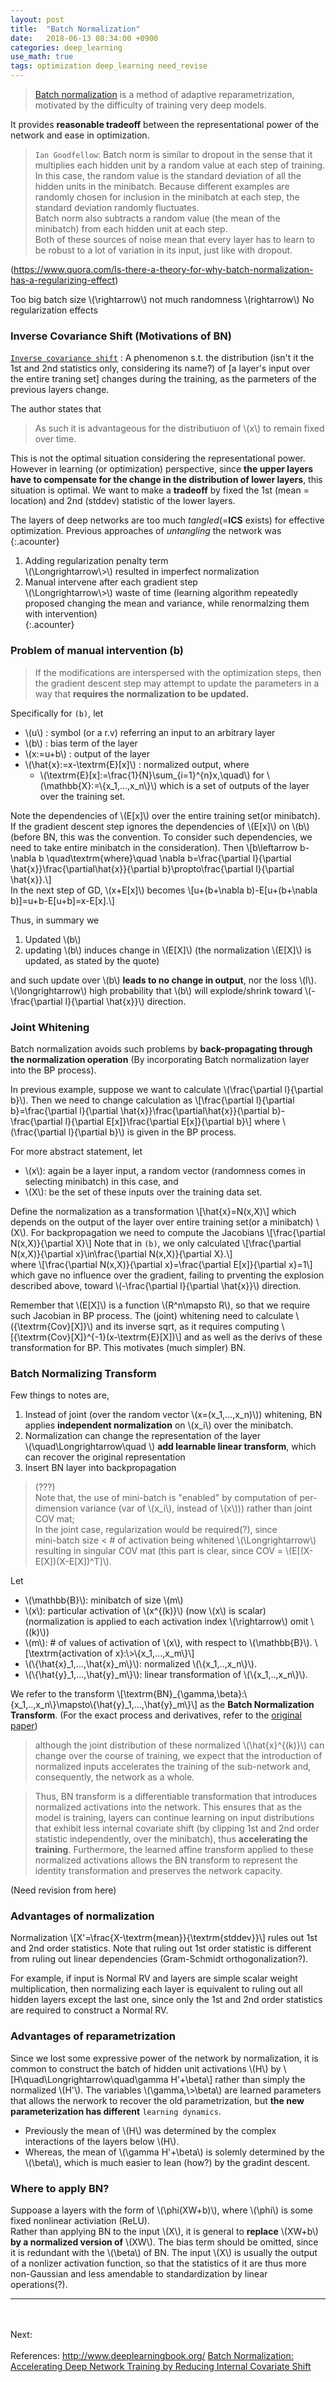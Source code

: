 ```yaml
---
layout: post
title:  "Batch Normalization"
date:   2018-06-13 08:34:00 +0900
categories: deep_learning
use_math: true
tags: optimization deep_learning need_revise
---
```


> <a href="https://arxiv.org/abs/1502.03167" target="_blank">Batch normalization</a> is a method of adaptive reparametrization, motivated by the difficulty of training very deep models.

It provides __reasonable tradeoff__ between the representational power of the network and ease in optimization. 

> `Ian Goodfellow`: Batch norm is similar to dropout in the sense that it multiplies each hidden unit by a random value at each step of training. In this case, the random value is the standard deviation of all the hidden units in the minibatch. Because different examples are randomly chosen for inclusion in the minibatch at each step, the standard deviation randomly fluctuates.  
Batch norm also subtracts a random value (the mean of the minibatch) from each hidden unit at each step.  
Both of these sources of noise mean that every layer has to learn to be robust to a lot of variation in its input, just like with dropout.

(<a href="https://www.quora.com/Is-there-a-theory-for-why-batch-normalization-has-a-regularizing-effect" target="_blank">https://www.quora.com/Is-there-a-theory-for-why-batch-normalization-has-a-regularizing-effect</a>)

Too big batch size \\(\rightarrow\\) not much randomness \\(rightarrow\\) No regularization effects


### Inverse Covariance Shift (Motivations of BN)
<a href="https://arxiv.org/abs/1502.03167" target="_blank">`Inverse covariance shift`</a> :  A phenomenon s.t. the distribution (isn't it the 1st and 2nd statistics only, considering its name?) of \[a layer's input over the entire traning set\] changes during the training, as the parmeters of the previous layers change.

The author states that 
> As such it is advantageous for the distributiuon of \\(x\\) to remain fixed over time.

This is not the optimal situation considering the representational power. However in learning (or optimization) perspective, since __the upper layers have to compensate for the change in the distribution of lower layers__, this situation is optimal. We want to make a __tradeoff__ by fixed the 1st (mean = location) and 2nd (stddev) statistic of the lower layers.

The layers of deep networks are too much _tangled_(=__ICS__ exists) for effective optimization. Previous approaches of _untangling_ the network was 
{:.acounter}
1. Adding regularization penalty term  
	  \\(\Longrightarrow\\>\\) resulted in imperfect normalization
2. Manual intervene after each gradient step  
	  \\(\Longrightarrow\\>\\) waste of time (learning algorithm repeatedly proposed changing the mean and variance, while renormalzing them with intervention)  
{:.acounter}


### Problem of manual intervention (b)

> If the modifications are interspersed with the optimization steps, then the gradient descent step may attempt to update the parameters in a way that __requires the normalization to be updated.__

Specifically for `(b)`, let	
* \\(u\\) : symbol (or a r.v) referring an input to an arbitrary layer
* \\(b\\) : bias term of the layer
* \\(x:=u+b\\) : output of the layer
* \\(\hat\{x\}:=x-\textrm\{E\}\[x\]\\) : normalized output, where
	* \\(\textrm\{E\}\[x\]:=\frac\{1\}\{N\}\sum_\{i=1\}^\{n\}x,\quad\\) for \\(\mathbb\{X\}:=\\{x_1,...,x_n\\}\\) which is a set of outputs of the layer over the training set.

Note the dependencies of \\(E[x]\\) over the entire training set(or minibatch). If the gradient descent step ignores the dependencies of \\(E[x]\\) on \\(b\\) (before BN, this was the convention. To consider such dependencies, we need to take entire minibatch in the consideration). Then
\\[b\leftarrow b-\nabla b \quad\textrm\{where\}\quad \nabla b=\frac\{\partial l\}\{\partial \hat\{x\}\}\frac\{\partial\hat\{x\}\}\{\partial b\}\propto\frac\{\partial l\}\{\partial \hat\{x\}\}.\\]  
In the next step of GD, \\(x+E[x]\\) becomes
\\[u+(b+\nabla b)-E[u+(b+\nabla b)]=u+b-E[u+b]=x-E[x].\\]

Thus, in summary we
1. Updated \\(b\\) 
2. updating \\(b\\) induces change in \\(E[X]\\) (the normalization \\(E[X]\\) is updated, as stated by the quote)

and such update over \\(b\\) __leads to no change in output__, nor the loss \\(l\\).  
\\(\longrightarrow\\) high probability that \\(b\\) will explode/shrink toward \\(-\frac\{\partial l\}\{\partial \hat\{x\}\}\\) direction. 

### Joint Whitening

Batch normalization avoids such problems by __back-propagating through the normalization operation__ (By incorporating Batch normalization layer into the BP process).  

In previous example, suppose we want to calculate \\(\frac\{\partial l\}\{\partial b\}\\). Then we need to change calculation as
\\[\frac\{\partial l\}\{\partial b}=\frac\{\partial l\}\{\partial \hat\{x\}\}\frac\{\partial\hat\{x\}\}\{\partial b\}-\frac\{\partial l\}\{\partial E[x]\}\frac\{\partial E[x]\}\{\partial b\}\\]
where \\(\frac\{\partial l\}\{\partial b}\\) is given in the BP process.  

For more abstract statement, let 
* \\(x\\): again be a layer input, a random vector (randomness comes in selecting minibatch) in this case, and
* \\(X\\): be the set of these inputs over the training data set.

Define the normalization as a transformation
\\[\hat\{x\}=N(x,X)\\]
which depends on the output of the layer over entire training set(or a minibatch) \\(X\\). 
For backpropagation we need to compute the Jacobians
\\[\frac\{\partial N(x,X)\}\{\partial X\}\\]
Note that in `(b)`, we only calculated \\[\frac\{\partial N(x,X)\}\{\partial x\}\in\frac\{\partial N(x,X)\}\{\partial X\}.\\]  
where
\\[\frac\{\partial N(x,X)\}\{\partial x\}=\frac\{\partial E[x]\}\{\partial x\}=1\\]
which gave no influence over the gradient, failing to prventing the explosion described above, toward \\(-\frac\{\partial l\}\{\partial \hat\{x\}\}\\)  direction.

Remember that \\(E[X]\\) is a function \\(R^n\mapsto R\\), so that we require such Jacobian in BP process. The (joint) whitening need to calculate \\(\{\textrm\{Cov\}[X]\}\\) and its inverse sqrt, as it requires computing
\\[\{\textrm\{Cov\}[X]\}^\{-1\}(x-\textrm\{E\}[X\])\\]
and as well as the derivs of these transformation for BP. This motivates (much simpler) BN.

### Batch Normalizing Transform
Few things to notes are,
1. Instead of joint (over the random vector \\(x=(x_1,...,x_n)\\)) whitening, BN applies __independent normalization__ on \\(x_i\\) over the minibatch.
2. Normalization can change the representation of the layer  
\\(\quad\Longrightarrow\quad \\) __add learnable linear transform__, which can recover the original representation
3. Insert BN layer into backpropagation

> (???)  
Note that, the use of mini-batch is "enabled" by computation of per-dimension variance (var of \\(x_i\\), instead of \\(x\\))) rather than joint COV mat;  
In the joint case, regularization would be required(?), since  
mini-batch size < # of activation being whitened \\(\Longrightarrow\\) resulting in singular COV mat (this part is clear, since COV = \\(E[(X-E[X])(X-E[X])^T]\\). 

Let
* \\(\mathbb\{B\}\\): minibatch of size \\(m\\) 
* \\(x\\): particular activation of \\(x^\{(k)\}\\) (now \\(x\\) is scalar) (normalization is applied to each activation index \\(\rightarrow\\) omit \\((k)\\))
* \\(m\\): # of values of activation of \\(x\\), with respect to \\(\mathbb\{B\}\\).
\\[\textrm\{activation of x\}:\\>\\{x_1,...,x_m\\}\\]
* \\(\\{\hat\{x\}_1,...,\hat\{x\}_m\\}\\): normalized \\(\\{x_1,..,x_n\\}\\).
* \\(\\{\hat\{y\}_1,...,\hat\{y\}_m\\}\\): linear transformation of \\(\\{x_1,..,x_n\\}\\).

We refer to the transform \\[\textrm\{BN\}\_\{\gamma,\beta\}:\\{x_1,..,x_n\\}\mapsto\\{\hat\{y\}_1,...,\hat\{y\}_m\\}\\] as the __Batch Normalization Transform__.
(For the exact process and derivatives, refer to the <a href="https://arxiv.org/abs/1502.03167" target="_blank">original paper</a>)

> although the joint distribution of these normalized \\(\hat\{x\}^\{(k)\}\\) can change over the course of training, we expect that the introduction of normalized inputs accelerates the training of the sub-network and, consequently, the network as a whole.

>Thus, BN transform is a differentiable transformation that introduces normalized activations into the network. This ensures that as the model is training, layers can continue learning on input distributions that exhibit less internal covariate shift (by clipping 1st and 2nd order statistic independently, over the minibatch), thus __accelerating the training__. Furthermore, the learned affine transform applied to these normalized activations allows the BN transform to represent the identity transformation and preserves the network capacity.

(Need revision from here)


### Advantages of normalization
Normalization 
\\[X'=\frac\{X-\textrm\{mean\}\}\{\textrm\{stddev\}\}\\]
rules out 1st and 2nd order statistics. Note that ruling out 1st order statistic is different from ruling out linear dependencies (Gram-Schmidt orthogonalization?).  
 
For example, if input is Normal RV and layers are simple scalar weight multiplication, then normalizing each layer is equivalent to ruling out all hidden layers except the last one, since only the 1st and 2nd order statistics are required to construct a Normal RV.


### Advantages of reparametrization
Since we lost some expressive power of the network by normalization, it is common to construct the batch of hidden unit activations \\(H\\) by
\\[H\quad\Longrightarrow\quad\gamma H'+\beta\\]
rather than simply the normalized \\(H'\\). The variables \\(\gamma,\\>\beta\\) are learned parameters that allows the nerwork to recover the old parametrization, but __the new parameterization has different__ `learning dynamics`. 
* Previously the mean of \\(H\\) was determined by the complex interactions of the layers below \\(H\\). 
* Whereas, the mean of \\(\gamma H'+\beta\\) is solemly determined by the \\(\beta\\), which is much easier to lean (how?) by the gradint descent.



### Where to apply BN?
Suppoase a layers with the form of \\(\phi(XW+b)\\), where \\(\phi\\) is some fixed nonlinear activiation (ReLU).  
Rather than applying BN to the input \\(X\\), it is general to __replace__ \\(XW+b\\) __by a normalized version of__ \\(XW\\). The bias term should be omitted, since it is redundant with the \\(\beta\\) of BN. The input \\(X\\) is usually the output of a nonlizer activation function, so that the statistics of it are thus more non-Gaussian and less amendable to standardization by linear operations(?).

<hr>
<br/><br/>
Next:  
<br/><br/>
References:  
<a href="http://www.deeplearningbook.org/" target="_blank">http://www.deeplearningbook.org/</a>  
<a href="https://arxiv.org/abs/1502.03167" target="_blank">Batch Normalization: Accelerating Deep Network Training by Reducing Internal Covariate Shift</a>